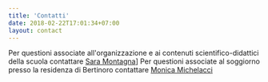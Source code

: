 ```yaml
---
title: 'Contatti'
date: 2018-02-22T17:01:34+07:00
layout: contact
---
```

Per questioni associate all'organizzazione e ai contenuti scientifico-didattici della scuola contattare [Sara Montagna](mailto:sara.montagna@uniurb.it)]
Per questioni associate al soggiorno presso la residenza di Bertinoro contattare [Monica Michelacci](mailto:mmichelacci@ceub.it)

